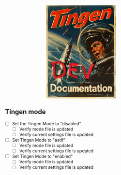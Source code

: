 <!-- u250114 -->

<div align="center">

![logo](../../.github/Images/Logos/TingenDevelopmentDocumentation-232x308.png)

</div>

## Tingen mode

* [ ] Set the Tingen Mode to "disabled"
  * [ ] Verify mode file is updated
  * [ ] Verify current settings file is updated

* [ ] Set Tingen Mode to "asdf"
  * [ ] Verify mode file is updated
  * [ ] Verify current settings file is updated

* [ ] Set Tingen Mode to "enabled"
  * [ ] Verify mode file is updated
  * [ ] Verify current settings file is updated